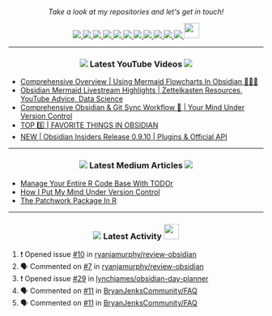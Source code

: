<!-- Social Section -->
<p align="center">
  <i>Take a look at my repositories and let's get in touch!</i>

<p align="center">
  <a href= "https://github.com/tallguyjenks/">
    <img src="https://img.icons8.com/material-outlined/30/000000/source-code.png"/>
  </a>
  <a href= "https://www.linkedin.com/in/bryanjenks/">
    <img src="https://img.icons8.com/material-outlined/30/000000/linkedin.png"/>
  </a>
  <a href= "https://twitter.com/tallguyjenks">
    <img src="https://img.icons8.com/material-outlined/30/000000/twitter.png"/>
  </a>
  <a href= "https://www.bryanjenks.dev">
    <img src="https://img.icons8.com/material-outlined/30/000000/geography.png"/>
  </a>
  <a href="https://www.buymeacoffee.com/tallguyjenks">
    <img src="https://img.icons8.com/material-outlined/30/000000/cafe.png"/>
  </a>
  <a href="https://www.youtube.com/c/BryanJenksTech?sub_confirmation=1">
    <img src="https://img.icons8.com/material-outlined/30/000000/youtube-play.png"/>
  </a>
  <a href="https://www.twitch.tv/tallguyjenks">
    <img src="https://img.icons8.com/material-outlined/24/000000/twitch.png"/>
  </a>
  <a href="https://orcid.org/0000-0002-9604-3069">
    <img src="https://img.icons8.com/material-outlined/30/000000/camera-addon-identification.png"/>
  </a>
  <a href="https://github.com/tallguyjenks/CV/blob/master/CV.pdf">
    <img src="https://img.icons8.com/material-outlined/30/000000/parse-from-clipboard.png"/>
  </a>
  <a href="mailto:bryanjenks@protonmail.com">
    <img src="https://img.icons8.com/ios-glyphs/30/000000/physics.png"/>
  </a>
  <a href="https://medium.com/@tallguyjenks">
    <img src="https://img.icons8.com/ios-filled/30/000000/medium-new.png"/>
  </a>
  <a href="https://stackoverflow.com/users/12339658/tallguyjenks">
    <img src="https://cdn.jsdelivr.net/npm/simple-icons@3.0.1/icons/stackoverflow.svg" height="30px" width="30px" />
  </a>

  
</p>

---
  
<h3 align="center"><a href="https://www.youtube.com/c/BryanJenksTech?sub_confirmation=1"><img src="https://img.icons8.com/material-outlined/30/000000/youtube-play.png"/></a> Latest YouTube Videos <a href="https://www.youtube.com/c/BryanJenksTech?sub_confirmation=1"><img src="https://img.icons8.com/material-outlined/30/000000/youtube-play.png"/></a></h3>

<!-- YOUTUBE:START -->
- [Comprehensive Overview | Using Mermaid Flowcharts In Obsidian 🧜🏻‍♀️️](https://www.youtube.com/watch?v=Tsu02d6Qti0)
- [Obsidian Mermaid Livestream Highlights | Zettelkasten Resources, YouTube Advice, Data Science](https://www.youtube.com/watch?v=KAoqO9w1zJA)
- [Comprehensive Obsidian & Git Sync Workflow 🔄️ | Your Mind Under Version Control](https://www.youtube.com/watch?v=qqsNNTkhK5Y)
- [TOP 5️⃣️ | FAVORITE THINGS IN OBSIDIAN](https://www.youtube.com/watch?v=iWXd7RNG5qE)
- [NEW | Obsidian Insiders Release 0.9.10 | Plugins & Official API](https://www.youtube.com/watch?v=G69LwbVHXnU)
<!-- YOUTUBE:END -->

---

<h3 align="center"><a href="https://medium.com/@tallguyjenks"><img src="https://img.icons8.com/ios-filled/30/000000/medium-new.png"/></a> Latest Medium Articles <a href="https://medium.com/@tallguyjenks"><img src="https://img.icons8.com/ios-filled/30/000000/medium-new.png"/></a></h3>


<!-- ARTICLES:START -->
- [Manage Your Entire R Code Base With TODOr](https://towardsdatascience.com/manage-your-entire-r-code-base-with-todor-76dcd7abad9?source=rss-32e452bd16bd------2)
- [How I Put My Mind Under Version Control](https://medium.com/analytics-vidhya/how-i-put-my-mind-under-version-control-24caea37b8a5?source=rss-32e452bd16bd------2)
- [The Patchwork Package In R](https://medium.com/analytics-vidhya/the-patchwork-package-in-r-9468e4a7cd29?source=rss-32e452bd16bd------2)
<!-- ARTICLES:END -->

---

<h3 align="center"><a href= "https://github.com/tallguyjenks/"><img src="https://img.icons8.com/material-outlined/30/000000/cafe.png"/></a> Latest Activity <a href= "https://github.com/tallguyjenks/"><img src="https://cdn.jsdelivr.net/npm/simple-icons@3.0.1/icons/stackoverflow.svg" height="30px" width="30px" /></a></h3>

<!--START_SECTION:activity-->
1. ❗️ Opened issue [#10](https://github.com/ryanjamurphy/review-obsidian/issues/10) in [ryanjamurphy/review-obsidian](https://github.com/ryanjamurphy/review-obsidian)
2. 🗣 Commented on [#7](https://github.com/ryanjamurphy/review-obsidian/issues/7) in [ryanjamurphy/review-obsidian](https://github.com/ryanjamurphy/review-obsidian)
3. ❗️ Opened issue [#29](https://github.com/lynchjames/obsidian-day-planner/issues/29) in [lynchjames/obsidian-day-planner](https://github.com/lynchjames/obsidian-day-planner)
4. 🗣 Commented on [#11](https://github.com/BryanJenksCommunity/FAQ/issues/11) in [BryanJenksCommunity/FAQ](https://github.com/BryanJenksCommunity/FAQ)
5. 🗣 Commented on [#11](https://github.com/BryanJenksCommunity/FAQ/issues/11) in [BryanJenksCommunity/FAQ](https://github.com/BryanJenksCommunity/FAQ)
<!--END_SECTION:activity-->
